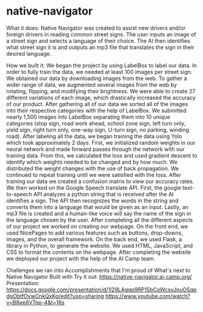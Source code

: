 # native-navigator

What it does:
Native Navigator was created to assist new drivers and/or foreign drivers in reading common street signs. The user inputs an image of a street sign and selects a language of their choice. The AI then identifies what street sign it is and outputs an mp3 file that translates the sign in their desired language. 

How we built it:
We began the project by using LabelBox to label our data. In order to fully train the data, we needed at least 100 images per street sign. We obtained our data by downloading images from the web. To gather a wider range of data, we augmented several images from the web by rotating, flipping, and modifying their brightness. We were able to create 27 different variations of each image, which drastically increased the accuracy of our product. After gathering all of our data we sorted all of the images into their respective categories with the help of LabelBox. We submitted nearly 1,500 images into LabelBox separating them into 10 unique categories (stop sign, road work ahead, school zone sign, left turn only, yield sign, right turn only, one-way sign, U-turn sign, no parking, winding road). After labeling all the data, we began training the data using Yolo which took approximately 2 days.  First, we initialized random weights in our neural network and made forward passes through the network with our training data. From this, we calculated the loss and used gradient descent to identify which weights needed to be changed and by how much. We distributed the weight changes with the use of back propagation. We continued to repeat training until we were satisfied with the loss. After training our data we created a confusion matrix to view our accuracy rates. We then worked on the Google Speech translate API. First, the google text-to-speech API analyzes a python string that is received after the AI identifies a sign. The API then recognizes the words in the string and converts them into a language that would be given as an input. Lastly, an mp3 file is created and a human-like voice will say the name of the sign in the language chosen by the user. After completing all the different aspects of our project we worked on creating our webpage. On the front end, we used NicePages to add various features such as buttons, drop-downs, images, and the overall framework. On the back end, we used Flask, a library in Python, to generate the website. We used HTML, JavaScript, and CSS to format the contents on the webpage. After completing the website we deployed our project with the help of the AI Camp team. 

Challenges we ran into
Accomplishments that I'm proud of 
What's next to Native Navigator
Built with
Try it out: https://native-navigator.ai-camp.org/
Presentation: https://docs.google.com/presentation/d/1l29LAgqp9RP15bCoWcsvJnuOSqpdgObtfOvwCnkQxKg/edit?usp=sharing
https://www.youtube.com/watch?v=B8ee8V7qp-4&t=16s
